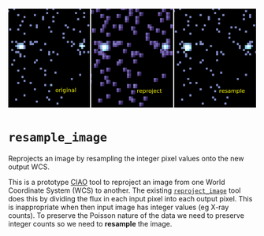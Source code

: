 ![Example image](Doc/ds9_2.png)

# `resample_image`

Reprojects an image by resampling the integer pixel values onto
the new output WCS.

This is a prototype [CIAO](http://cxc.cfa.harvard.edu/ciao) tool to 
reproject an image from one World Coordinate System (WCS) to another.
The existing [`reproject_image`](http://cxc.cfa.harvard.edu/ciao/ahelp/reproject_image.html)
tool does this by dividing the flux in each input pixel into each output 
pixel.  This is inappropriate when then input image has integer values
(eg X-ray counts).  To preserve the Poisson nature of the data we need
to preserve integer counts so we need to **resample** the image.



